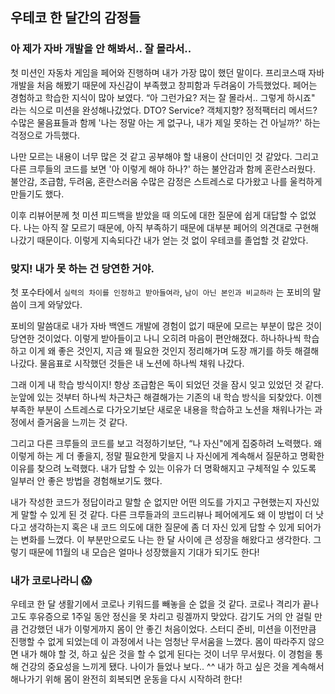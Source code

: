 ## 우테코 한 달간의 감정들

### 아 제가 자바 개발을 안 해봐서.. 잘 몰라서..

첫 미션인 자동차 게임을 페어와 진행하며 내가 가장 많이 했던 말이다. 
프리코스때 자바 개발을 처음 해봤기 때문에 자신감이 부족했고 창피함과 두려움이 가득했었다. 
페어는 경험하고 학습한 지식이 많아 보였다. 
“아 그런가요? 저는 잘 몰라서.. 그렇게 하시죠" 라는 식으로 미션을 완성해나갔었다. 
DTO? Service? 객체지향? 정적팩터리 메서드? 수많은 물음표들과 함께 '나는 정말 아는 게 없구나, 내가 제일 못하는 건 아닐까?' 하는 걱정으로 가득했다.

나만 모르는 내용이 너무 많은 것 같고 공부해야 할 내용이 산더미인 것 같았다. 
그리고 다른 크루들의 코드를 보면 '아 이렇게 해야 하나?' 하는 불안감과 함께 혼란스러웠다. 
불안감, 조급함, 두려움, 혼란스러움 수많은 감정은 스트레스로 다가왔고 나를 울컥하게 만들기도 했다.

이후 리뷰어분께 첫 미션 피드백을 받았을 때 의도에 대한 질문에 쉽게 대답할 수 없었다. 
나는 아직 잘 모르기 때문에, 아직 부족하기 때문에 대부분 페어의 의견대로 구현해나갔기 때문이다. 
이렇게 지속되다간 내가 얻는 것 없이 우테코를 졸업할 것 같았다.

### 맞지! 내가 못 하는 건 당연한 거야.

첫 포수타에서 `실력의 차이를 인정하고 받아들여라`, `남이 아닌 본인과 비교하라` 는 포비의 말씀이 크게 와닿았다.

포비의 말씀대로 내가 자바 백엔드 개발에 경험이 없기 때문에 모르는 부분이 많은 것이 당연한 것이었다. 
이렇게 받아들이고 나니 오히려 마음이 편안해졌다. 
하나하나씩 학습하고 이게 왜 좋은 것인지, 지금 왜 필요한 것인지 정리해가며 도장 깨기를 하듯 해결해나갔다. 
물음표로 시작했던 것들은 내 노션에 하나씩 채워 나갔다.

그래 이게 내 학습 방식이지! 
항상 조급함은 독이 되었던 것을 잠시 잊고 있었던 것 같다. 
눈앞에 있는 것부터 하나씩 차근차근 해결해가는 기존의 내 학습 방식을 되찾았다. 
이젠 부족한 부분이 스트레스로 다가오기보단 새로운 내용을 학습하고 노션을 채워나가는 과정에서 즐거움을 느끼는 것 같다.

그리고 다른 크루들의 코드를 보고 걱정하기보단, “나 자신"에게 집중하려 노력했다. 
왜 이렇게 하는 게 더 좋을지, 정말 필요한게 맞을지 나 자신에게 계속해서 질문하고 명확한 이유를 찾으려 노력했다. 
내가 답할 수 있는 이유가 더 명확해지고 구체적일 수 있도록 일부러 안 좋은 방법을 경험해보기도 했다.

내가 작성한 코드가 정답이라고 말할 순 없지만 어떤 의도를 가지고 구현했는지 자신있게 말할 수 있게 된 것 같다. 
다른 크루들과의 코드리뷰나 페어에게도 왜 이 방법이 더 낫다고 생각하는지 혹은 내 코드 의도에 대한 질문에 좀 더 자신 있게 답할 수 있게 되어가는 변화를 느꼈다. 
이 부분만으로도 나는 한 달 사이에 큰 성장을 해왔다고 생각한다. 그렇기 때문에 11월의 내 모습은 얼마나 성장했을지 기대가 되기도 한다!

### 내가 코로나라니 😱

우테코 한 달 생활기에서 코로나 키워드를 빼놓을 순 없을 것 같다. 
코로나 격리가 끝나고도 후유증으로 1주일 동안 정신을 못 차리고 링겔까지 맞았다. 
감기도 거의 안 걸릴 만큼 건강했던 내가 이렇게까지 몸이 안 좋긴 처음이었다. 
스터디 준비, 미션을 이전만큼 진행할 수 없게 되었는데 이 과정에서 나는 엄청난 무서움을 느꼈다. 
몸이 따라주지 않으면 내가 해야 할 것, 하고 싶은 것을 할 수 없게 된다는 것이 너무 무서웠다. 
이 경험을 통해 건강의 중요성을 느끼게 됐다. 
나이가 들었나 보다.. ^^ 
내가 하고 싶은 것을 계속해서 해나가기 위해 몸이 완전히 회복되면 운동을 다시 시작하려 한다!
